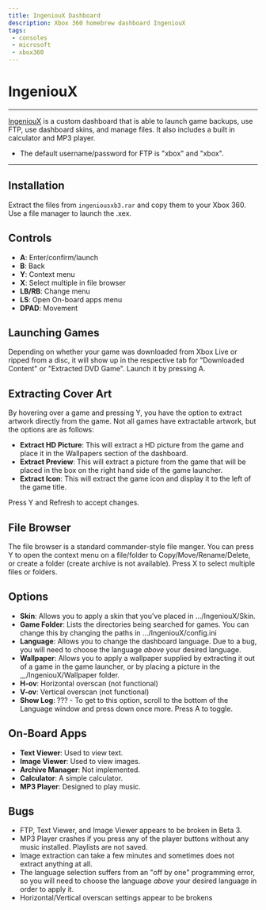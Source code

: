 ```yaml
---
title: IngeniouX Dashboard
description: Xbox 360 homebrew dashboard IngeniouX
tags:
 - consoles
 - microsoft
 - xbox360
---
```


# IngeniouX

------

[IngeniouX](http://www.mediafire.com/file/3hzk7vcoqpfgqmk/ingeniouxb3.rar/file) is a custom dashboard that is able to launch game backups, use FTP, use dashboard skins, and manage files. It also includes a built in  calculator and MP3 player. 

- The default username/password for FTP is "xbox" and "xbox".

------

## Installation

Extract the files from `ingeniousxb3.rar` and copy them to your Xbox 360. Use a file manager to launch the .xex.

## Controls

- **A**: Enter/confirm/launch
- **B**: Back
- **Y**: Context menu
- **X**: Select multiple in file browser
- **LB/RB**: Change menu
- **LS**: Open On-board apps menu
- **DPAD**: Movement

## Launching Games

Depending on whether your game was downloaded from Xbox Live or  ripped from a disc, it will show up in the respective tab for  "Downloaded Content" or "Extracted DVD Game". Launch it by pressing A.

## Extracting Cover Art

By hovering over a game and pressing Y, you have the option to  extract artwork directly from the game. Not all games have extractable  artwork, but the options are as follows:

- **Extract HD Picture**: This will extract a HD picture from the game and place it in the Wallpapers section of the dashboard.
- **Extract Preview**: This will extract a picture from the game that will be placed in the box on the right hand side of the game launcher.
- **Extract Icon**: This will extract the game icon and display it to the left of the game title.

Press Y and Refresh to accept changes.

## File Browser

The file browser is a standard commander-style file manger. You can  press Y to open the context menu on a file/folder to  Copy/Move/Rename/Delete, or create a folder (create archive is not  available). Press X to select multiple files or folders.

## Options

- **Skin**: Allows you to apply a skin that you've placed in .../IngeniouX/Skin.
- **Game Folder**: Lists the directories being searched for games. You can change this by changing the paths in .../IngeniouX/config.ini
- **Language**: Allows you to change the dashboard language. Due to a bug, you will need to choose the language *above* your desired language.
- **Wallpaper**: Allows you to apply a wallpaper  supplied by extracting it out of a game in the game launcher, or by  placing a picture in the ,,,/IngeniouX/Wallpaper folder.
- **H-ov**: Horizontal overscan (not functional)
- **V-ov**: Vertical overscan (not functional)
- **Show Log**: ??? - To get to this option, scroll to the bottom of the Language window and press down once more. Press A to toggle.

## On-Board Apps

- **Text Viewer**: Used to view text.
- **Image Viewer**: Used to view images. 
- **Archive Manager**: Not implemented.
- **Calculator**: A simple calculator.
- **MP3 Player**: Designed to play music.

## Bugs

- FTP, Text Viewer, and Image Viewer appears to be broken in Beta 3.
- MP3 Player crashes if you press any of the player buttons without any music installed. Playlists are not saved.
- Image extraction can take a few minutes and sometimes does not extract anything at all.
- The language selection suffers from an "off by one" programming error, so you will need to choose the language *above* your desired language in order to apply it.
- Horizontal/Vertical overscan settings appear to be brokens